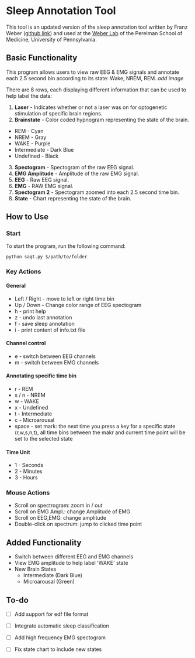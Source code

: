 # Sleep Annotation Tool

This tool is an updated version of the sleep annotation tool written by Franz Weber ([github link](https://github.com/tortugar/Lab)) and used at the [Weber Lab](https://www.med.upenn.edu/weberlab/) of the Perelman School of Medicine, University of Pennsylvania.

## Basic Functionality

This program allows users to view raw EEG & EMG signals and annotate each 2.5 second bin according to its state: Wake, NREM, REM.
*add image*

There are 8 rows, each displaying different information that can be used to help label the data:
1. **Laser** - Indicates whether or not a laser was on for optogenetic stimulation of specific brain regions.
2. **Brainstate** - Color coded hypnogram representing the state of the brain.
  * REM - Cyan
  * NREM - Gray
  * WAKE - Purple
  * Intermediate - Dark Blue
  * Undefined - Black
3. **Spectogram** - Spectogram of the raw EEG signal.
4. **EMG Amplitude** - Amplitude of the raw EMG signal.
5. **EEG** - Raw EEG signal.
6. **EMG** - RAW EMG signal.
7. **Spectogram 2** - Spectogram zoomed into each 2.5 second time bin.
8. **State** - Chart representing the state of the brain.

## How to Use

### Start
To start the program, run the following command:
```
python saqt.py $/path/to/folder
```

### Key Actions
#### General
* Left / Right - move to left or right time bin
* Up / Down - Change color range of EEG spectogram
* h - print help
* z - undo last annotation
* f - save sleep annotation
* i - print content of info.txt file
#### Channel control
* e - switch between EEG channels
* m - switch between EMG channels
#### Annotating specific time bin
* r - REM
* s / n - NREM
* w - WAKE
* x - Undefined
* t - Intermediate
* c - Microarousal
* space - set mark: the next time you press a key for a specific 
  state (r,w,s,n,t), all time bins between the makr and current time point
  will be set to the selected state
#### Time Unit
* 1 - Seconds
* 2 - Minutes
* 3 - Hours

### Mouse Actions
* Scroll on spectrogram: zoom in / out
* Scroll on EMG Ampl.: change Amplitude of EMG
* Scroll on EEG,EMG: change amplitude
* Double-click on spectrum: jump to clicked time point


## Added Functionality
* Switch between different EEG and EMG channels
* View EMG amplitude to help label 'WAKE' state
* New Brain States
  * Intermediate (Dark Blue)
  * Microarousal (Green)

## To-do
- [ ] Add support for edf file format
- [ ] Integrate automatic sleep classification
- [ ] Add high frequency EMG spectogram
- [ ] Fix state chart to include new states


